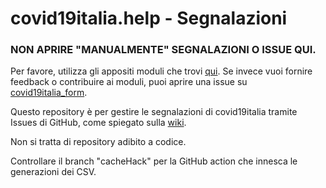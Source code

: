 # covid19italia.help - Segnalazioni

### NON APRIRE "MANUALMENTE" SEGNALAZIONI O ISSUE QUI.

Per favore, utilizza gli appositi moduli che trovi [qui](https://www.covid19italia.help/segnala/). Se invece vuoi fornire feedback o contribuire ai moduli, puoi aprire una issue su [covid19italia_form](https://github.com/emergenzeHack/covid19italia_form).

Questo repository è per gestire le segnalazioni di covid19italia tramite Issues di GitHub, come spiegato sulla [wiki](https://github.com/emergenzeHack/covid19italia/wiki/Lavorare-sulle-segnalazioni).

Non si tratta di repository adibito a codice.


Controllare il branch "cacheHack" per la GitHub action che innesca le generazioni dei CSV.
